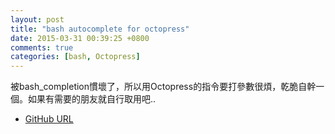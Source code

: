 ```yaml
---
layout: post
title: "bash autocomplete for octopress"
date: 2015-03-31 00:39:25 +0800
comments: true
categories: [bash, Octopress]
---
```


被bash_completion慣壞了，所以用Octopress的指令要打參數很煩，乾脆自幹一個。如果有需要的朋友就自行取用吧..

* [GitHub URL](https://github.com/wen00072/octopress_bash_completion)
